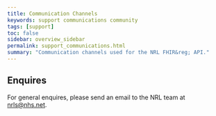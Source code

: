 ```yaml
---
title: Communication Channels
keywords: support communications community 
tags: [support]
toc: false
sidebar: overview_sidebar
permalink: support_communications.html
summary: "Communication channels used for the NRL FHIR&reg; API."
---
```


## Enquires

For general enquires, please send an email to the NRL team at [nrls@nhs.net](mailto:nrls@nhs.net).
